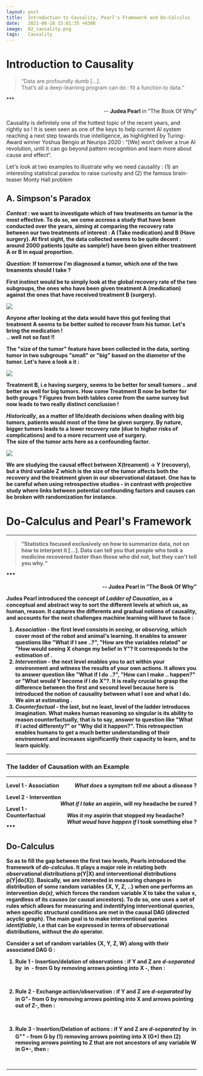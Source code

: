 ```yaml
---
layout: post
title:  Introduction to Causality, Pearl's Framework and Do-Calculus
date:   2021-06-28 15:01:35 +0300
image:  02_causality.png
tags:   Causality
---
```


# Introduction to Causality

<blockquote>
    <p>“Data are profoundly dumb [...]. <br>
    That’s all a deep-learning program can do : fit a
function to data.“
    </p>
</blockquote>
*** 

<p style="text-align:right;">-- <strong>Judea Pearl</strong> in ”The Book Of Why”</p>

Causality is definitely one of the hottest topic of the recent years, and rightly so ! It is seen seen as one of the keys to help current AI system reaching a next step towards true intelligence,   as highlighted by Turing-Award winner Yoshua Bengio at Neurips 2020 : “[We] won’t deliver a true AI revolution, until it can go beyond pattern recognition and learn more about cause and effect“.<br>

Let's look at two examples to illustrate why we need causality : (1) an interesting statistical paradox to raise curiosity and (2) the famous brain-teaser Monty Hall problem

## A. Simpson's Paradox

<b><i>Context</i><b> : we want to investigate which of two treatments on tumor is the most effective. To do so, we come accross a study that have been conducted over the years, aiming at comparing the recovery rate between our two treatments of interest : A (Take medication) and B (Have surgery). At first sight, the data collected seems to be quite decent : around 2000 patients (quite as sample!) have been given either treatment A or B  in equal proportion. <br>

<b><i>Question</i></b>: If tomorrow I'm diagnosed a tumor, which one of the two treaments should I take ?<br>

First instinct would be to simply look at the global recovery rate of the two subgroups, the ones who have been given treatment A (medication) against the ones that have received treatment B (surgery). 

<img style="max-width: 25%; height: auto; text-align: center"  src="/blog/images/simpson1.png" />

Anyone after looking at the data would have this gut feeling that treatment A seems to be better suited to recover from his tumor. Let's bring the medication !<br>
.. well not so fast !!

The "size of the tumor" feature have been collected in the data, sorting tumor in two subgroups "small" or "big" based on the diameter of the tumor. Let's have a look a it :

<img style="max-width: 45%; height: auto; text-align: center" src="/blog/images/simpson2.png" />

Treatment B, i.e having surgery, seems to be better for small tumors .. and better as well for big tumors. How come Treatment B now be better for <b>both groups</b> ? Figures from both tables come from the same survey but now leads to two really distinct conclusion !<br>

<i>Historically</i>, as a matter of life/death decisions when dealing with big tumors, patients would most of the time be given surgery. By nature, bigger tumors leads to a lower recovery rate (due to higher risks of complications) and to a more recurrent use of surgery.  
The size of the tumor acts here as a <b>confounding factor</b>.<br>

<img style="max-width: 60%; height: auto; text-align: center" src="/blog/images/simpson3.png" />


We are studying the causal effect between X(treament) → Y (recovery), but a third variable Z which is the size of the tumor affects both the recovery and the treatment given in our observational dataset. One has to be careful when using <b>retrospective studies</b> - in contrast with projective study where links between potential confounding factors and causes can be broken with randomization for instance. 

# Do-Calculus and Pearl's Framework

*** 

<blockquote>
    <p>“Statistics focused exclusively on how to summarize data, not on how to interpret it [...]. Data can tell you that people who took a medicine recovered faster than those who did not, but they can’t tell you why.“
    </p>
</blockquote>
*** 

<p style="text-align:right;">-- <strong>Judea Pearl</strong> in ”The Book Of Why”</p>

Judea Pearl introduced the concept of <i>Ladder of Causation</i>, as a conceptual and abstract way to sort the different levels at which us, as human, reason. It captures the differents and gradual notions of causality, and accounts for the next challenges machine learning will have to face :
<ol>
  <li> <i>Association</i> - the first level consists in <i>seeing</i>, or <i>observing</i>, which cover most of the robot and animal's  learning. It enables to answer questions like "What if I see ..?", "How are the variables related" or "How would seeing X change my belief in Y"? It corresponds to the estimation of <math>p(Y|X)</math>. </li>
  <li> <i>Intervention</i> - the next level enables you to act within your environment and witness the results of your own actions. It allows you to answer question like "What if I do ..?", "How can I make .. happen?" or "What would Y become if I do X"?. It is really crucial to grasp the difference between the first and second level because here is introduced the notion of causality between what I see and what I do. We aim at estimating <math>p(Y|do(X))</math>. </li>
  <li> <i>Counterfactual</i> - the last, but no least, level of the ladder introduces imagination. What makes human reasoning so singular is its ability to reason counterfactually, that is to say, answer to question like "What if i acted differenty?" or "Why did it happen?". This retrospection enables humans to get a much better understanding of their environment and increases significantly their capacity to learn, and to learn quickly.</li>
</ol>

*** 

### The ladder of Causation with an Example

***

<p style="text-align:left;">
    Level 1 - Association 
    <span style="float:right;">
        <i>What does</i> a symptom <i>tell me</i> about a disease ?
    </span>
</p>
<p style="text-align:left;">
    Level 2 - Intervention 
    <span style="float:right;">
        <i>What if I take</i> an aspirin, will my headache be cured ?
    </span>
</p>
<p style="text-align:left;">
    Level 1 - Counterfactual 
    <span style="float:right;">
        <i>Was it</i> my aspirin that stopped my headache?
        <br>
        <i>What woud have happen if</i> I took something else ?
    </span>
</p>
***

## Do-Calculus

<p>So as to fill the gap between the first two levels, Pearls introduced the framework of <i>do-calculus</i>. It plays a major role in relating both observational distributions p(Y|X) and interventional distributions p(Y|do(X)). Basically, we are interested in measuring changes in distribution of some random variables {X, Y, Z, ..} when one performs an intervention <i>do(x)</i>, which forces the random variable X to take the value x, regardless of its causes (or causal ancestors). To do so, one uses a set of rules which allows for measuring and indentifying interventional queries, when specific structural conditions are met in the causal DAG (directed acyclic graph). The main goal is to make interventional queries <i>identifiable</i>, i.e that can be expressed in terms of observational distributions, without the <i>do</i> operator.</p>

Consider a set of random variables {X, Y, Z, W} along with their associated DAG G : 
<ol>
  <li><strong>Rule 1 - Insertion/delation of observations</strong> : if Y and Z are <i>d-separated</i> by <math>X U W</math> in <math>G*</math> - from G by removing arrows pointing into X -, then :  <br>

  <br>
  <p style="text-align:center;"><math>P(Y | do(x), Z, W) = p(Y | do(x), W)</math></p>
</li>
  <li><strong>Rule 2 - Exchange action/observation</strong> : if Y and Z are <i>d-separated</i> by <math>X U W </math> in G<sup>+</sup>- from G by removing arrows pointing into X and arrows pointing out of Z-, then : <br>

  <br>
  <p style="text-align:center;"><math>P(Y | do(x), do(Z), W) = p(Y | do(x), Z,W)</math></p>
  </li>
  <li><strong>Rule 3 - Insertion/Delation of actions</strong> : if Y and Z are <i>d-separated</i> by <math>X \U W</math> in G<sup>++</sup> - from G by (1) removing arrows pointing into X (G*) then (2) removing arrows pointing to Z that are not ancestors of any variable W in G*-, then :<br>

  <br>
  <p style="text-align:center;"><math>P(Y | do(x), do(Z), W) = p(Y | do(x), W)</math></p></li>
</ol>

***

<br>
<br>

